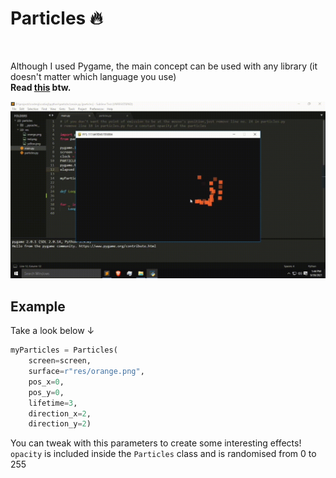 # Particles 🔥
<br>

Although I used Pygame, the main concept can be used with any library (it doesn't matter which language you use)
<br><b>Read <a href="https://natureofcode.com/book/chapter-4-particle-systems/#:~:text=We've%20defined%20a%20particle,a%20simple%20shape%20or%20dot.&text=If%20we%20want%20to%20get,with%20systems%20of%20many%20things.">this</a> btw.</b>

![Demo](https://raw.githubusercontent.com/Datavorous/particles/main/media/Untitled%2028_720p.gif)
<br>
## Example
Take a look below ↓
<br>
```python
myParticles = Particles(
    screen=screen,
    surface=r"res/orange.png",
    pos_x=0,
    pos_y=0,
    lifetime=3,
    direction_x=2,
    direction_y=2)
```
You can tweak with this parameters to create some interesting effects!<br>
```opacity``` is included inside the ```Particles``` class and is randomised from 0 to 255


